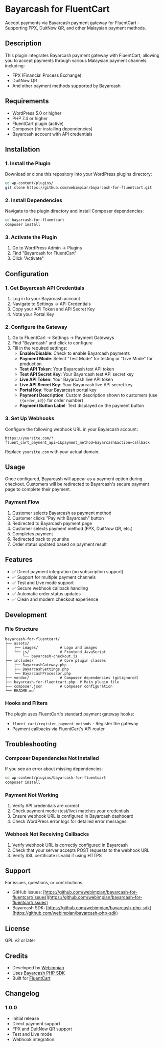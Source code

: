 # Bayarcash for FluentCart

Accept payments via Bayarcash payment gateway for FluentCart - Supporting FPX, DuitNow QR, and other Malaysian payment methods.

## Description

This plugin integrates Bayarcash payment gateway with FluentCart, allowing you to accept payments through various Malaysian payment channels including:

- FPX (Financial Process Exchange)
- DuitNow QR
- And other payment methods supported by Bayarcash

## Requirements

- WordPress 5.0 or higher
- PHP 7.4 or higher
- FluentCart plugin (active)
- Composer (for installing dependencies)
- Bayarcash account with API credentials

## Installation

### 1. Install the Plugin

Download or clone this repository into your WordPress plugins directory:

```bash
cd wp-content/plugins/
git clone https://github.com/webimpian/bayarcash-for-fluentcart.git
```

### 2. Install Dependencies

Navigate to the plugin directory and install Composer dependencies:

```bash
cd bayarcash-for-fluentcart
composer install
```

### 3. Activate the Plugin

1. Go to WordPress Admin → Plugins
2. Find "Bayarcash for FluentCart"
3. Click "Activate"

## Configuration

### 1. Get Bayarcash API Credentials

1. Log in to your Bayarcash account
2. Navigate to Settings → API Credentials
3. Copy your API Token and API Secret Key
4. Note your Portal Key

### 2. Configure the Gateway

1. Go to FluentCart → Settings → Payment Gateways
2. Find "Bayarcash" and click to configure
3. Fill in the required settings:
   - **Enable/Disable**: Check to enable Bayarcash payments
   - **Payment Mode**: Select "Test Mode" for testing or "Live Mode" for production
   - **Test API Token**: Your Bayarcash test API token
   - **Test API Secret Key**: Your Bayarcash test API secret key
   - **Live API Token**: Your Bayarcash live API token
   - **Live API Secret Key**: Your Bayarcash live API secret key
   - **Portal Key**: Your Bayarcash portal key
   - **Payment Description**: Custom description shown to customers (use `{{order_id}}` for order number)
   - **Payment Button Label**: Text displayed on the payment button

### 3. Set Up Webhooks

Configure the following webhook URL in your Bayarcash account:

```
https://yoursite.com/?fluent_cart_payment_api=1&payment_method=bayarcash&action=callback
```

Replace `yoursite.com` with your actual domain.

## Usage

Once configured, Bayarcash will appear as a payment option during checkout. Customers will be redirected to Bayarcash's secure payment page to complete their payment.

### Payment Flow

1. Customer selects Bayarcash as payment method
2. Customer clicks "Pay with Bayarcash" button
3. Redirected to Bayarcash payment page
4. Customer selects payment method (FPX, DuitNow QR, etc.)
5. Completes payment
6. Redirected back to your site
7. Order status updated based on payment result

## Features

- ✅ Direct payment integration (no subscription support)
- ✅ Support for multiple payment channels
- ✅ Test and Live mode support
- ✅ Secure webhook callback handling
- ✅ Automatic order status updates
- ✅ Clean and modern checkout experience

## Development

### File Structure

```
bayarcash-for-fluentcart/
├── assets/
│   ├── images/          # Logo and images
│   └── js/              # Frontend JavaScript
│       └── bayarcash-checkout.js
├── includes/            # Core plugin classes
│   ├── BayarcashGateway.php
│   ├── BayarcashSettings.php
│   └── BayarcashProcessor.php
├── vendor/              # Composer dependencies (gitignored)
├── bayarcash-for-fluentcart.php  # Main plugin file
├── composer.json        # Composer configuration
└── README.md
```

### Hooks and Filters

The plugin uses FluentCart's standard payment gateway hooks:

- `fluent_cart/register_payment_methods` - Register the gateway
- Payment callbacks via FluentCart's API router

## Troubleshooting

### Composer Dependencies Not Installed

If you see an error about missing dependencies:

```bash
cd wp-content/plugins/bayarcash-for-fluentcart
composer install
```

### Payment Not Working

1. Verify API credentials are correct
2. Check payment mode (test/live) matches your credentials
3. Ensure webhook URL is configured in Bayarcash dashboard
4. Check WordPress error logs for detailed error messages

### Webhook Not Receiving Callbacks

1. Verify webhook URL is correctly configured in Bayarcash
2. Check that your server accepts POST requests to the webhook URL
3. Verify SSL certificate is valid if using HTTPS

## Support

For issues, questions, or contributions:

- GitHub Issues: [https://github.com/webimpian/bayarcash-for-fluentcart/issues](https://github.com/webimpian/bayarcash-for-fluentcart/issues)
- Bayarcash SDK: [https://github.com/webimpian/bayarcash-php-sdk](https://github.com/webimpian/bayarcash-php-sdk)

## License

GPL v2 or later

## Credits

- Developed by [Webimpian](https://webimpian.com)
- Uses [Bayarcash PHP SDK](https://github.com/webimpian/bayarcash-php-sdk)
- Built for [FluentCart](https://fluentcart.com)

## Changelog

### 1.0.0
- Initial release
- Direct payment support
- FPX and DuitNow QR support
- Test and Live mode
- Webhook integration
